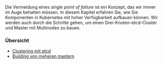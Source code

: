 Die Vermeidung eines _single point of failure_ ist ein Konzept, das wir immer im Auge behalten müssen. In diesem Kapitel erfahren Sie, wie Sie Komponenten in Kubernetes mit hoher Verfügbarkeit aufbauen können. Wir werden auch durch die Schritte gehen, um einen Drei-Knoten-etcd-Cluster und Master mit Multinodes zu bauen.

### Übersicht

* [Clustering mit  etcd](../kubernetes-ha-etcd)
* [Building von meheren mastern](../kubernetes-ha-multi-masters)